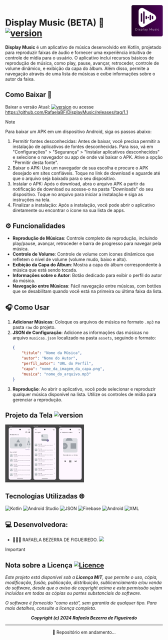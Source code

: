 <img src="imgsReadme/logo_display_music-branco.png" alt="Logo" width="100" align="right">

# Display Music (BETA) 🎵 [![version](https://img.shields.io/badge/version-1.1-purple)][2]

**Display Music** é um aplicativo de música desenvolvido em Kotlin, projetado para reproduzir faixas de áudio e fornecer uma experiência intuitiva de controle de mídia para o usuário. O aplicativo inclui recursos básicos de reprodução de música, como play, pause, avançar, retroceder, controle de volume dinâmico, e exibição da capa do álbum. Além disso, permite a navegação através de uma lista de músicas e exibe informações sobre o autor da faixa.

## Como Baixar 📲

Baixar a versão Atual: [![version](https://img.shields.io/badge/version-1.1-purple)][2] ou acesse https://github.com/RafaelaBF/DisplayMusic/releases/tag/1.1

> [!NOTE]
> Para baixar um APK em um dispositivo Android, siga os passos abaixo:
>  1. Permitir fontes desconhecidas: Antes de baixar, você precisa permitir a instalação de aplicativos de fontes desconhecidas. Para isso, vá em "Configurações" > "Segurança" > "Instalar aplicativos desconhecidos" e selecione o navegador ou app de onde vai baixar o APK. Ative a opção "Permitir desta fonte".
>  2. Baixar o APK: Use um navegador de sua escolha e procure o APK desejado em sites confiáveis. Toque no link de download e aguarde até que o arquivo seja baixado para o seu dispositivo.
>  3. Instalar o APK: Após o download, abra o arquivo APK a partir da notificação de download ou acesse-o na pasta "Downloads" do seu dispositivo. Toque no arquivo para iniciar a instalação e siga as instruções na tela.
>  4. Finalizar a instalação: Após a instalação, você pode abrir o aplicativo diretamente ou encontrar o ícone na sua lista de apps.

## ⚙️ Funcionalidades

- **Reprodução de Músicas**: Controle completo de reprodução, incluindo play/pause, avançar, retroceder e barra de progresso para navegar pela música.
- **Controle de Volume**: Controle de volume com ícones dinâmicos que refletem o nível de volume (volume mudo, baixo e alto).
- **Exibição da Capa do Álbum**: Mostra a capa do álbum correspondente à música que está sendo tocada.
- **Informações sobre o Autor**: Botão dedicado para exibir o perfil do autor da música.
- **Navegação entre Músicas**: Fácil navegação entre músicas, com botões que se desabilitam quando você está na primeira ou última faixa da lista.

##  🎧 Como Usar

1. **Adicionar Músicas**: Coloque os arquivos de música no formato `.mp3` na pasta `raw` do projeto.
2. **JSON de Configuração**: Adicione as informações das músicas no arquivo `musicas.json` localizado na pasta `assets`, seguindo o formato:
    ```json
    {
        "titulo": "Nome da Música",
        "autor": "Nome do Autor",
        "perfil_autor": "URL do Perfil",
        "capa": "nome_da_imagem_da_capa.png",
        "musica": "nome_do_arquivo.mp3"
    }
    ```
3. **Reprodução**: Ao abrir o aplicativo, você pode selecionar e reproduzir qualquer música disponível na lista. Utilize os controles de mídia para gerenciar a reprodução.

## Projeto da Tela ![version](https://img.shields.io/badge/version-2.0-purple)
<img src="imgsReadme/TelasV2.0.png" width="50%" >

## Tecnologias Utilizadas 🌐

![Kotlin](https://img.shields.io/badge/kotlin-%237F52FF.svg?style=for-the-badge&logo=kotlin&logoColor=white)
![Android Studio](https://img.shields.io/badge/android%20studio-346ac1?style=for-the-badge&logo=android%20studio&logoColor=white)
![JSON](https://img.shields.io/badge/JSON-black?style=for-the-badge&logo=JSON%20web%20tokens)
![Firebase](https://img.shields.io/badge/firebase-a08021?style=for-the-badge&logo=firebase&logoColor=ffcd34)
![Android](https://img.shields.io/badge/Android-3DDC84?style=for-the-badge&logo=android&logoColor=white)
![XML](https://img.shields.io/badge/XML-D14836?style=for-the-badge&logo=JSON%20web%20tokens)

## 💻 Desenvolvedora:

- 👩🏻‍💻 RAFAELA BEZERRA DE FIGUEIREDO. <a href="https://github.com/RafaelaBF"><img  src="https://img.shields.io/badge/github-%23100000.svg?&style=for-the-badge&logo=github&logoColor=white&link=mailto:https://github.com/RafaelaBF" width="50"></a>

> [!IMPORTANT]
> 
> ## Nota sobre a Licença [![Licence](https://img.shields.io/github/license/Ileriayo/markdown-badges)](./LICENSE)
>
> *Este projeto está disponível sob a **Licença MIT**, que permite o uso, cópia, modificação, fusão, publicação, distribuição, sublicenciamento e/ou venda do software, desde que o aviso de copyright acima e esta permissão sejam incluídos em todas as cópias ou partes substanciais do software.*
>
> *O software é fornecido "como está", sem garantia de qualquer tipo. Para mais detalhes, consulte a licença completa.*
> 
> ***<p align="center">Copyright (c) 2024 Rafaela Bezerra de Figueiredo</p>***
> 
---

<p align="center">🚧 Repositório em andamento...</p>

[1]: https://github.com/RafaelaBF/DisplayMusic/blob/main/LICENSE
[2]: https://github.com/RafaelaBF/DisplayMusic/releases/tag/1.1
